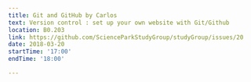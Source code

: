 ```yaml
---
title: Git and GitHub by Carlos
text: Version control : set up your own website with Git/Github
location: B0.203
link: https://github.com/ScienceParkStudyGroup/studyGroup/issues/20
date: 2018-03-20
startTime: '17:00'
endTime: '18:00'

---
```


